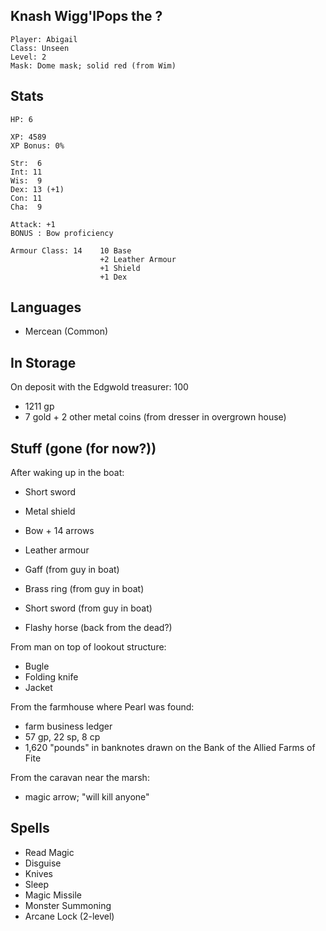 ## Knash Wigg'lPops the ?

    Player: Abigail
    Class: Unseen
    Level: 2
    Mask: Dome mask; solid red (from Wim)

## Stats

    HP: 6

    XP: 4589
    XP Bonus: 0%

    Str:  6
    Int: 11
    Wis:  9
    Dex: 13 (+1)
    Con: 11
    Cha:  9

    Attack: +1
    BONUS : Bow proficiency

    Armour Class: 14    10 Base
                        +2 Leather Armour
                        +1 Shield
                        +1 Dex

## Languages

- Mercean (Common)

## In Storage

On deposit with the Edgwold treasurer: 100

* 1211 gp
* 7 gold + 2 other metal coins (from dresser in overgrown house)

## Stuff (gone (for now?))

After waking up in the boat:

* Short sword
* Metal shield
* Bow + 14 arrows
* Leather armour
* Gaff (from guy in boat)
* Brass ring (from guy in boat)
* Short sword (from guy in boat)

* Flashy horse (back from the dead?)

From man on top of lookout structure:
* Bugle
* Folding knife
* Jacket

From the farmhouse where Pearl was found:
* farm business ledger
* 57 gp, 22 sp, 8 cp
* 1,620 "pounds" in banknotes drawn on the Bank of the Allied Farms of Fite

From the caravan near the marsh:
* magic arrow; "will kill anyone"

## Spells

* Read Magic
* Disguise
* Knives
* Sleep
* Magic Missile
* Monster Summoning
* Arcane Lock (2-level)
